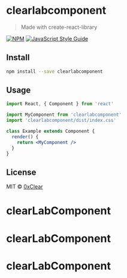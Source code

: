 # clearlabcomponent

> Made with create-react-library

[![NPM](https://img.shields.io/npm/v/clearlabcomponent.svg)](https://www.npmjs.com/package/clearlabcomponent) [![JavaScript Style Guide](https://img.shields.io/badge/code_style-standard-brightgreen.svg)](https://standardjs.com)

## Install

```bash
npm install --save clearlabcomponent
```

## Usage

```jsx
import React, { Component } from 'react'

import MyComponent from 'clearlabcomponent'
import 'clearlabcomponent/dist/index.css'

class Example extends Component {
  render() {
    return <MyComponent />
  }
}
```

## License

MIT © [0xClear](https://github.com/0xClear)
# clearLabComponent
# clearLabComponent
# clearLabComponent
